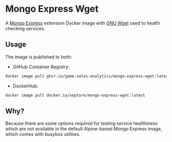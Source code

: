 # Mongo Express Wget

A [Mongo Express](https://github.com/mongo-express/mongo-express/) extension Docker image with [GNU Wget](https://www.gnu.org/software/wget/) used to health checking services.

## Usage

The image is published to both:

- GitHub Container Registry:

```sh
docker image pull ghcr.io/game-sales-analytics/mongo-express-wget:latest
```

- DockerHub:

```sh
docker image pull docker.io/xeptore/mongo-express-wget:latest
```

## Why?

Because there are some options required for testing service healthiness which are not available in the default Alpine-based Mongo Express image, which comes with busybox utilities.
